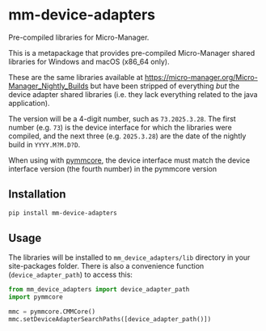 # mm-device-adapters

Pre-compiled libraries for Micro-Manager.

This is a metapackage that provides pre-compiled Micro-Manager shared libraries
for Windows and macOS (x86_64 only).

These are the same libraries available at
<https://micro-manager.org/Micro-Manager_Nightly_Builds> but have been stripped
of everything *but* the device adapter shared libraries (i.e. they lack
everything related to the java application).

The version will be a 4-digit number, such as `73.2025.3.28`.
The first number (e.g. `73`) is the device interface for which
the libraries were compiled, and the next three (e.g. `2025.3.28`)
are the date of the nightly build in `YYYY.M?M.D?D`.

When using with [pymmcore](https://github.com/micro-manager/pymmcore), the
device interface must match the device interface version (the fourth number)
in the pymmcore version

## Installation

```bash
pip install mm-device-adapters
```

## Usage

The libraries will be installed to `mm_device_adapters/lib` directory
in your site-packages folder.  There is also a convenience function
(`device_adapter_path`) to access this:

```py
from mm_device_adapters import device_adapter_path
import pymmcore

mmc = pymmcore.CMMCore()
mmc.setDeviceAdapterSearchPaths([device_adapter_path()])
```
